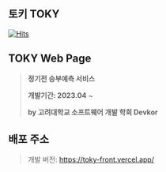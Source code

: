 ## 토키 TOKY

[![Hits](https://hits.seeyoufarm.com/api/count/incr/badge.svg?url=https%3A%2F%2Fgithub.com%2FDevKor-github%2Ftoky-front&count_bg=%2379C83D&title_bg=%23555555&icon=&icon_color=%23E7E7E7&title=hits&edge_flat=false)](https://hits.seeyoufarm.com)

## TOKY Web Page
> **정기전 승부예측 서비스**
> 
> __개발기간: 2023.04__ ~
> 
> **by 고려대학교 소프트웨어 개발 학회 Devkor**

## 배포 주소

> 개발 버전: https://toky-front.vercel.app/
